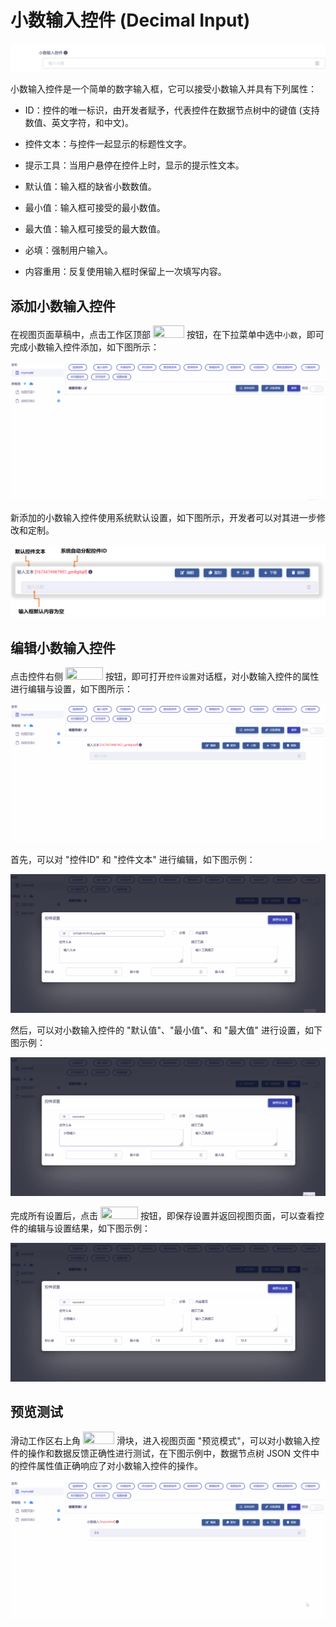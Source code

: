 # 小数输入控件 (Decimal Input)

![Matrix.OS](../../../../../media/os/tools/modelview/showfloat.gif "小数输入控件")

小数输入控件是一个简单的数字输入框，它可以接受小数输入并具有下列属性：

* ID：控件的唯一标识，由开发者赋予，代表控件在数据节点树中的键值 (支持数值、英文字符，和中文)。

* 控件文本：与控件一起显示的标题性文字。

* 提示工具：当用户悬停在控件上时，显示的提示性文本。

* 默认值：输入框的缺省小数数值。

* 最小值：输入框可接受的最小数值。

* 最大值：输入框可接受的最大数值。

* 必填：强制用户输入。

* 内容重用：反复使用输入框时保留上一次填写内容。

## 添加小数输入控件

在视图页面草稿中，点击工作区顶部 <img src="./././././media/logo/controlinput.png" width="50" height="20"> 按钮，在下拉菜单中选中`小数`，即可完成小数输入控件添加，如下图所示：

![Matrix.OS](../../../../../media/os/tools/modelview/addfloat.gif "添加小数输入控件")

新添加的小数输入控件使用系统默认设置，如下图所示，开发者可以对其进一步修改和定制。

![Matrix.OS](../../../../../media/os/tools/modelview/addfloat.png "小数输入控件默认设置")

## 编辑小数输入控件

点击控件右侧 <img src="./././././media/logo/editcontrol.png" width="60" height="20"> 按钮，即可打开`控件设置`对话框，对小数输入控件的属性进行编辑与设置，如下图所示：

![Matrix.OS](../../../../../media/os/tools/modelview/editfloat1.gif "编辑小数输入控件 - 打开控件设置对话框")

首先，可以对 "控件ID" 和 "控件文本" 进行编辑，如下图示例：

![Matrix.OS](../../../../../media/os/tools/modelview/editfloat2.gif "编辑小数输入控件 - 控件ID与文本编辑")

然后，可以对小数输入控件的 "默认值"、"最小值"、和 "最大值" 进行设置，如下图示例：

![Matrix.OS](../../../../../media/os/tools/modelview/editfloat3.gif "编辑小数输入控件 - 设置默认值和最大最小值")

完成所有设置后，点击 <img src="./././././media/logo/saveclose.png" width="60" height="20"> 按钮，即保存设置并返回视图页面，可以查看控件的编辑与设置结果，如下图示例：

![Matrix.OS](../../../../../media/os/tools/modelview/editfloat4.gif "编辑小数输入控件 - 保存控件设置")

## 预览测试

滑动工作区右上角 <img src="./././././media/logo/previewmv.png" width="50" height="20"> 滑块，进入视图页面 "预览模式"，可以对小数输入控件的操作和数据反馈正确性进行测试，在下图示例中，数据节点树 JSON 文件中的控件属性值正确响应了对小数输入控件的操作。

![Matrix.OS](../../../../../media/os/tools/modelview/testfloat.gif "测试小数输入控件")